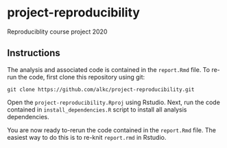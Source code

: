 # project-reproducibility
Reproduciblity course project 2020

## Instructions

The analysis and associated code is contained in the `report.Rmd` file. To re-run the code, first clone this 
repository using git:

```{bash}
git clone https://github.com/alkc/project-reproducibility.git
```

Open the `project-reproducibility.Rproj` using Rstudio. Next, run the code contained in `install_dependencies.R` script 
to install all analysis dependencies.

You are now ready to-rerun the code contained in the  `report.Rmd` file. The easiest way to do this is to re-knit
`report.rmd` in Rstudio.
